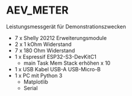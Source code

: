 # AEV_METER
Leistungsmessgerät für Demonstrationszwecken 
* 7 x Shelly 20212 Erweiterungsmodule
* 2 x 1 kOhm Widerstand
* 7 x 180 Ohm Widerstand
* 1 x Espressif ESP32-S3-DevKitC1
  * main Task Mem Stack erhöhen x 10 
* 1 x USB Kabel USB-A USB-Micro-B
* 1 x PC mit Python 3
  * Matplotlib
  * Serial 

